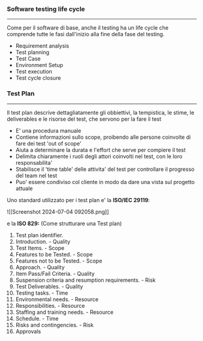 ### Software testing life cycle
---
Come per il software di base, anche il testing ha un life cycle che comprende tutte le fasi dall'inizio alla fine della fase del testing.
- Requirement analysis
- Test planning
- Test Case
- Environment Setup
- Test execution
- Test cycle closure
### Test Plan
---
Il test plan descrive dettagliatamente gli obbiettivi, la tempistica, le stime, le deliverables e le risorse del test, che servono per la fare il test

- E' una procedura manuale
- Contiene informazioni sullo scope, proibendo alle persone coinvolte di fare dei test 'out of scope'
- Aiuta a determinare la durata e l'effort che serve per compiere il test
- Delimita chiaramente i ruoli degli attori coinvolti nel test, con le loro responsabilita'
- Stabilisce il 'time table' delle attivita' del test per controllare il progresso del team nel test
- Puo' essere condiviso col cliente in modo da dare una vista sul progetto attuale

Uno standard utilizzato per i test plan e' la **ISO/IEC 29119**:

![[Screenshot 2024-07-04 092058.png]]

e la **ISO 829:** (Come strutturare una Test plan)
1. Test plan identifier.
2. Introduction. - Quality
3. Test Items. - Scope
4. Features to be Tested. - Scope
5. Features not to be Tested. - Scope
6. Approach. - Quality
7. Item Pass/Fail Criteria. - Quality
8. Suspension criteria and resumption requirements. - Risk
9. Test Deliverables. - Quality
10. Testing tasks. - Time
11. Environmental needs. - Resource
12. Responsibilities. - Resource
13. Staffing and training needs. - Resource
14. Schedule. - Time
15. Risks and contingencies. - Risk
16. Approvals


